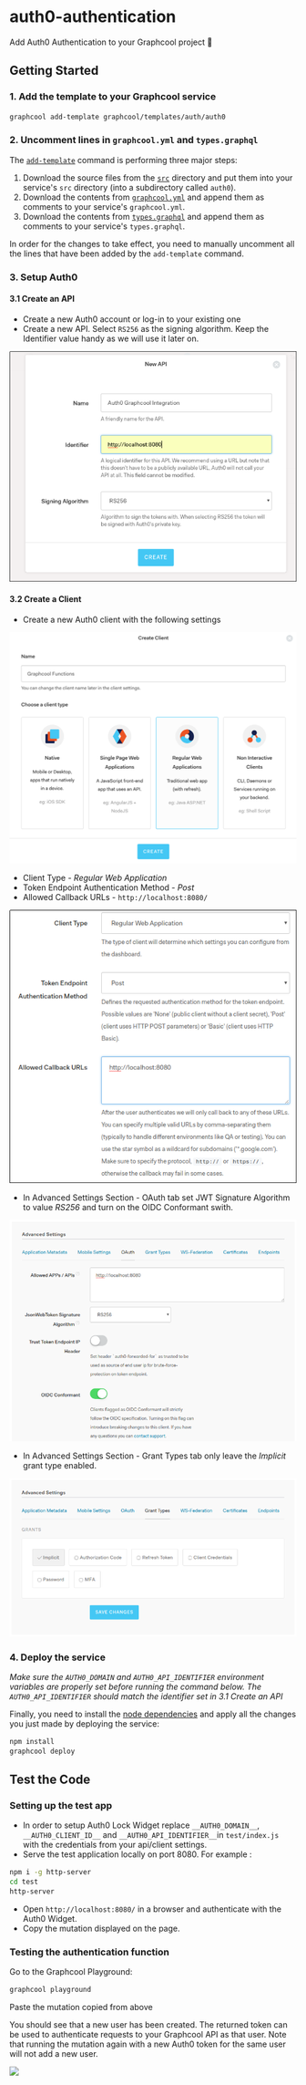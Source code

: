 # auth0-authentication

Add Auth0 Authentication to your Graphcool project 🎁


## Getting Started

### 1. Add the template to your Graphcool service

```sh
graphcool add-template graphcool/templates/auth/auth0
```

### 2. Uncomment lines in `graphcool.yml` and `types.graphql`

The [`add-template`](https://docs-next.graph.cool/reference/graphcool-cli/commands-aiteerae6l#graphcool-add-template) command is performing three major steps:

1. Download the source files from the [`src`](./src) directory and put them into your service's `src` directory (into a subdirectory called `auth0`).
2. Download the contents from [`graphcool.yml`](./graphcool.yml) and append them as comments to your service's `graphcool.yml`.
3. Download the contents from [`types.graphql`](./types.graphql) and append them as comments to your service's `types.graphql`.

In order for the changes to take effect, you need to manually uncomment all the lines that have been added by the `add-template` command.

### 3. Setup Auth0

#### 3.1 Create an API

* Create a new Auth0 account or log-in to your existing one
* Create a new API. Select `RS256` as the signing algorithm. Keep the Identifier value handy as we will use it later on.

![](./docs/create-api.png)

#### 3.2 Create a Client

* Create a new Auth0 client with the following settings

![](./docs/new-client.png)

  * Client Type - *Regular Web Application*
  * Token Endpoint Authentication Method - *Post*
  * Allowed Callback URLs - `http://localhost:8080/`
  
![](./docs/settings.png)

  * In Advanced Settings Section - OAuth tab set JWT Signature Algorithm to value *RS256* and turn on the OIDC Conformant swith.

![](./docs/advanced-settings-oauth.png)
  
  * In Advanced Settings Section - Grant Types tab only leave the *Implicit* grant type enabled.

![](./docs/advanced-settings-grant.png)

### 4. Deploy the service

*Make sure the `AUTH0_DOMAIN` and `AUTH0_API_IDENTIFIER` environment variables are properly set before running the command below. The `AUTH0_API_IDENTIFIER` should match the identifier set in 3.1 Create an API*

Finally, you need to install the [node dependencies](./package.json#L2) and apply all the changes you just made by deploying the service:

```sh
npm install
graphcool deploy
```

## Test the Code

### Setting up the test app

* In order to setup Auth0 Lock Widget replace `__AUTH0_DOMAIN__`, `__AUTH0_CLIENT_ID__` and `__AUTH0_API_IDENTIFIER__`in `test/index.js` with the credentials from your api/client settings.
* Serve the test application locally on port 8080. For example :
```bash
npm i -g http-server
cd test
http-server
```
* Open `http://localhost:8080/` in a browser and authenticate with the Auth0 Widget.
* Copy the mutation displayed on the page.

### Testing the authentication function

Go to the Graphcool Playground:

```sh
graphcool playground
```

Paste the mutation copied from above

You should see that a new user has been created. The returned token can be used to authenticate requests to your Graphcool API as that user. Note that running the mutation again with a new Auth0 token for the same user will not add a new user.

![](http://i.imgur.com/5RHR6Ku.png)
